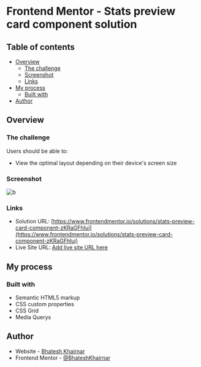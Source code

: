 # Frontend Mentor - Stats preview card component solution


## Table of contents

- [Overview](#overview)
  - [The challenge](#the-challenge)
  - [Screenshot](#screenshot)
  - [Links](#links)
- [My process](#my-process)
  - [Built with](#built-with)
- [Author](#author)

## Overview

### The challenge

Users should be able to:

- View the optimal layout depending on their device's screen size

### Screenshot

![b](https://github.com/BhateshKhairnar/Stats-Preview-Card-Component/assets/111328681/50d1a923-8c11-49ff-9740-c0e59b24d300)


### Links

- Solution URL: [https://www.frontendmentor.io/solutions/stats-preview-card-component-zKRaGFhIui](https://www.frontendmentor.io/solutions/stats-preview-card-component-zKRaGFhIui)
- Live Site URL: [Add live site URL here](https://your-live-site-url.com)

## My process

### Built with

- Semantic HTML5 markup
- CSS custom properties
- CSS Grid
- Media Querys

## Author

- Website - [Bhatesh Khairnar](https://www.your-site.com)
- Frontend Mentor - [@BhateshKhairnar](https://www.frontendmentor.io/profile/BhateshKhairnar)
